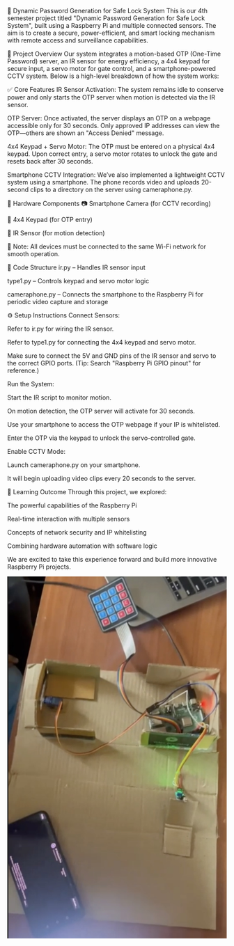 🔐 Dynamic Password Generation for Safe Lock System
This is our 4th semester project titled "Dynamic Password Generation for Safe Lock System", built using a Raspberry Pi and multiple connected sensors. The aim is to create a secure, power-efficient, and smart locking mechanism with remote access and surveillance capabilities.

🧠 Project Overview
Our system integrates a motion-based OTP (One-Time Password) server, an IR sensor for energy efficiency, a 4x4 keypad for secure input, a servo motor for gate control, and a smartphone-powered CCTV system. Below is a high-level breakdown of how the system works:

✅ Core Features
IR Sensor Activation:
The system remains idle to conserve power and only starts the OTP server when motion is detected via the IR sensor.

OTP Server:
Once activated, the server displays an OTP on a webpage accessible only for 30 seconds. Only approved IP addresses can view the OTP—others are shown an "Access Denied" message.

4x4 Keypad + Servo Motor:
The OTP must be entered on a physical 4x4 keypad. Upon correct entry, a servo motor rotates to unlock the gate and resets back after 30 seconds.

Smartphone CCTV Integration:
We’ve also implemented a lightweight CCTV system using a smartphone. The phone records video and uploads 20-second clips to a directory on the server using cameraphone.py.

🧰 Hardware Components
📷 Smartphone Camera (for CCTV recording)

🔢 4x4 Keypad (for OTP entry)

📡 IR Sensor (for motion detection)

🔗 Note: All devices must be connected to the same Wi-Fi network for smooth operation.

📁 Code Structure
ir.py – Handles IR sensor input

type1.py – Controls keypad and servo motor logic

cameraphone.py – Connects the smartphone to the Raspberry Pi for periodic video capture and storage

⚙️ Setup Instructions
Connect Sensors:

Refer to ir.py for wiring the IR sensor.

Refer to type1.py for connecting the 4x4 keypad and servo motor.

Make sure to connect the 5V and GND pins of the IR sensor and servo to the correct GPIO ports.
(Tip: Search "Raspberry Pi GPIO pinout" for reference.)

Run the System:

Start the IR script to monitor motion.

On motion detection, the OTP server will activate for 30 seconds.

Use your smartphone to access the OTP webpage if your IP is whitelisted.

Enter the OTP via the keypad to unlock the servo-controlled gate.

Enable CCTV Mode:

Launch cameraphone.py on your smartphone.

It will begin uploading video clips every 20 seconds to the server.

🧠 Learning Outcome
Through this project, we explored:

The powerful capabilities of the Raspberry Pi

Real-time interaction with multiple sensors

Concepts of network security and IP whitelisting

Combining hardware automation with software logic

We are excited to take this experience forward and build more innovative Raspberry Pi projects.

![demo_picture](demo_picture.jpg)
